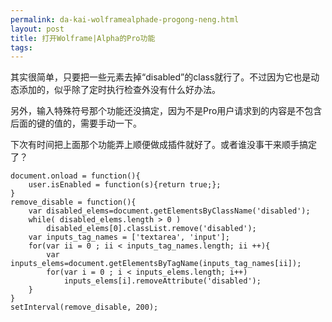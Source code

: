 ```yaml
---
permalink: da-kai-wolframealphade-progong-neng.html
layout: post
title: 打开Wolframe|Alpha的Pro功能
tags: 
---
```


其实很简单，只要把一些元素去掉“disabled”的class就行了。不过因为它也是动态添加的，似乎除了定时执行检查外没有什么好办法。

另外，输入特殊符号那个功能还没搞定，因为不是Pro用户请求到的内容是不包含后面的键的值的，需要手动一下。

下次有时间把上面那个功能弄上顺便做成插件就好了。或者谁没事干来顺手搞定了？

```
document.onload = function(){
    user.isEnabled = function(s){return true;};
}
remove_disable = function(){
    var disabled_elems=document.getElementsByClassName('disabled');
    while( disabled_elems.length > 0 ) 
        disabled_elems[0].classList.remove('disabled');
    var inputs_tag_names = ['textarea', 'input'];
    for(var ii = 0 ; ii < inputs_tag_names.length; ii ++){
        var inputs_elems=document.getElementsByTagName(inputs_tag_names[ii]);
        for(var i = 0 ; i < inputs_elems.length; i++)
            inputs_elems[i].removeAttribute('disabled');
    }
}
setInterval(remove_disable, 200);


```
